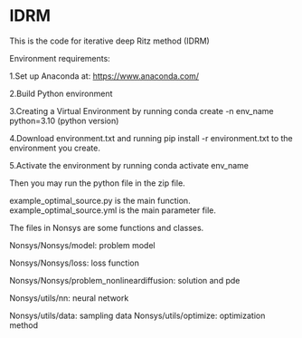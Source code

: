 # IDRM
This is the code for iterative deep Ritz method (IDRM)

Environment requirements:

1.Set up Anaconda at: https://www.anaconda.com/

2.Build Python environment

3.Creating a Virtual Environment by running conda create -n env_name python=3.10 (python version)

4.Download environment.txt and running pip install -r environment.txt to the environment you create.

5.Activate the environment by running conda activate env_name

Then you may run the python file in the zip file.

example_optimal_source.py is the main function. example_optimal_source.yml is the main parameter file.

The files in Nonsys are some functions and classes.

Nonsys/Nonsys/model: problem model

Nonsys/Nonsys/loss: loss function

Nonsys/Nonsys/problem_nonlineardiffusion: solution and pde

Nonsys/utils/nn: neural network

Nonsys/utils/data: sampling data
Nonsys/utils/optimize: optimization method
